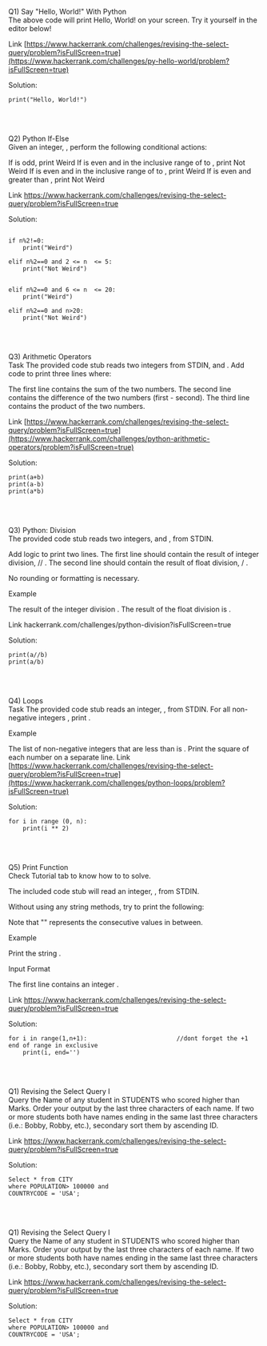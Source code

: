 Q1)  Say "Hello, World!" With Python
<br>
The above code will print Hello, World! on your screen. Try it yourself in the editor below!

Link [https://www.hackerrank.com/challenges/revising-the-select-query/problem?isFullScreen=true](https://www.hackerrank.com/challenges/py-hello-world/problem?isFullScreen=true)


Solution: 

```
print("Hello, World!")
```
<br>
<br>


Q2)  Python If-Else
<br>
Given an integer, , perform the following conditional actions:

If  is odd, print Weird
If  is even and in the inclusive range of  to , print Not Weird
If  is even and in the inclusive range of  to , print Weird
If  is even and greater than , print Not Weird

Link [https://www.hackerrank.com/challenges/revising-the-select-query/problem?isFullScreen=true
](https://www.hackerrank.com/challenges/py-if-else/problem?isFullScreen=true)

Solution: 

```

if n%2!=0:
    print("Weird")
    
elif n%2==0 and 2 <= n  <= 5:
    print("Not Weird")
    
    
elif n%2==0 and 6 <= n  <= 20:
    print("Weird")
    
elif n%2==0 and n>20:
    print("Not Weird")
```
<br>
<br>


Q3)  Arithmetic Operators
<br>
Task
The provided code stub reads two integers from STDIN,  and . Add code to print three lines where:

The first line contains the sum of the two numbers.
The second line contains the difference of the two numbers (first - second).
The third line contains the product of the two numbers.

Link [https://www.hackerrank.com/challenges/revising-the-select-query/problem?isFullScreen=true](https://www.hackerrank.com/challenges/python-arithmetic-operators/problem?isFullScreen=true)


Solution: 

```
print(a+b)
print(a-b)
print(a*b)
```
<br>
<br>


Q3) Python: Division
<br>
The provided code stub reads two integers,  and , from STDIN.

Add logic to print two lines. The first line should contain the result of integer division,  // . The second line should contain the result of float division,  / .

No rounding or formatting is necessary.

Example


The result of the integer division .
The result of the float division is .

Link hackerrank.com/challenges/python-division?isFullScreen=true

Solution: 

```
print(a//b)
print(a/b)
```
<br>
<br>


Q4)  Loops
<br>
Task
The provided code stub reads an integer, , from STDIN. For all non-negative integers , print .

Example

The list of non-negative integers that are less than  is . Print the square of each number on a separate line.
Link [https://www.hackerrank.com/challenges/revising-the-select-query/problem?isFullScreen=true](https://www.hackerrank.com/challenges/python-loops/problem?isFullScreen=true)


Solution: 

```
for i in range (0, n):
    print(i ** 2)
```
<br>
<br>


Q5) Print Function
<br>
Check Tutorial tab to know how to to solve.

The included code stub will read an integer, , from STDIN.

Without using any string methods, try to print the following:


Note that "" represents the consecutive values in between.

Example

Print the string .

Input Format

The first line contains an integer .

Link [https://www.hackerrank.com/challenges/revising-the-select-query/problem?isFullScreen=true
](https://www.hackerrank.com/challenges/python-print/problem?isFullScreen=true)

Solution: 

```
for i in range(1,n+1):                         //dont forget the +1 end of range in exclusive
    print(i, end='')
```
<br>
<br>


Q1)  Revising the Select Query I
<br>
Query the Name of any student in STUDENTS who scored higher than  Marks. Order your output by the last three characters of each name. If two or more students both have names ending in the same last three characters (i.e.: Bobby, Robby, etc.), secondary sort them by ascending ID.

Link https://www.hackerrank.com/challenges/revising-the-select-query/problem?isFullScreen=true


Solution: 

```
Select * from CITY
where POPULATION> 100000 and
COUNTRYCODE = 'USA';
```
<br>
<br>


Q1)  Revising the Select Query I
<br>
Query the Name of any student in STUDENTS who scored higher than  Marks. Order your output by the last three characters of each name. If two or more students both have names ending in the same last three characters (i.e.: Bobby, Robby, etc.), secondary sort them by ascending ID.

Link https://www.hackerrank.com/challenges/revising-the-select-query/problem?isFullScreen=true


Solution: 

```
Select * from CITY
where POPULATION> 100000 and
COUNTRYCODE = 'USA';
```
<br>
<br>
